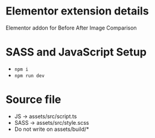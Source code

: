# Elementor extension details

Elementor addon for Before After Image Comparison

# SASS and JavaScript Setup

- `npm i`
- `npm run dev`

# Source file

- JS -> assets/src/script.ts
- SASS -> assets/src/style.scss
- Do not write on assets/build/\*
